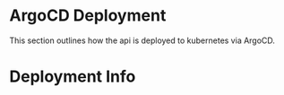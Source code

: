 # ArgoCD Deployment
This section outlines how the api is deployed to kubernetes via ArgoCD.

# Deployment Info
